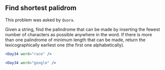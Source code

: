 ## Find shortest palidrom

This problem was asked by `Quora`.

Given a string, find the palindrome that can be made by inserting the fewest number of characters as possible anywhere in the word. If there is more than one palindrome of minimum length that can be made, return the lexicographically earliest one (the first one alphabetically).

```jsx
<Day34 word="race" />
```

```jsx
<Day34 word="google" />
```
